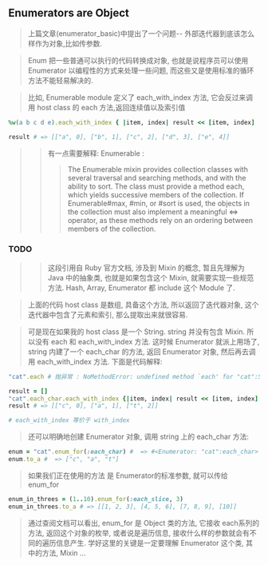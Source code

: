 ## Enumerators are Object


> 上篇文章(enumerator_basic)中提出了一个问题-- 外部迭代器到底该怎么样作为对象,比如传参数.

> Enum 把一些普通可以执行的代码转换成对象, 也就是说程序员可以使用Enumerator 以编程性的方式来处理一些问题, 而这些又是使用标准的循环方法不能轻易解决的.

> 比如, Enumerable module 定义了 each_with_index 方法, 它会反过来调用 host class 的 each 方法,返回连续值以及索引值

```ruby
%w(a b c d e).each_with_index { |item, index| result << [item, index]  }

result # => [["a", 0], ["b", 1], ["c", 2], ["d", 3], ["e", 4]]
```

>> 有一点需要解释: Enumerable :
>>> The Enumerable mixin provides collection classes with several traversal and searching methods, and with the ability to sort. The class must provide a method each, which yields successive members of the collection. If Enumerable#max, #min, or #sort is used, the objects in the collection must also implement a meaningful <=> operator, as these methods rely on an ordering between members of the collection.

### TODO
>> 这段引用自 Ruby 官方文档, 涉及到 Mixin 的概念, 暂且先理解为 Java 中的抽象类, 也就是如果包含这个 Mixin, 就需要实现一些规范方法. Hash, Array, Enumerator 都 include 这个 Module 了.

> 上面的代码 host class 是数组, 具备这个方法, 所以返回了迭代器对象, 这个迭代器中包含了元素和索引, 那么提取出来就很容易.

> 可是现在如果我的 host class 是一个 String. string 并没有包含 Mixin. 所以没有 each 和 each_with_index 方法. 这时候 Enumerator 就派上用场了, string 内建了一个 each_char 的方法, 返回 Enumerator 对象, 然后再去调用 each_with_index 方法. 下面是代码解释:

```ruby
"cat".each # 抛异常 : NoMethodError: undefined method `each' for "cat":String`

result = []
"cat".each_char.each_with_index {|item, index| result << [item, index] }
result # => [["c", 0], ["a", 1], ["t", 2]]

# each_with_index 等价于 with_index
```

> 还可以明确地创建 Enumerator 对象, 调用 string 上的 each_char 方法:

```ruby
enum = "cat".enum_for(:each_char) #  => #<Enumerator: "cat":each_char>
enum.to_a #  => ["c", "a", "t"]
```
> 如果我们正在使用的方法 是 Enumerator的标准参数, 就可以传给 enum_for

```ruby
enum_in_threes = (1..10).enum_for(:each_slice, 3)
enum_in_threes.to_a # => [[1, 2, 3], [4, 5, 6], [7, 8, 9], [10]]
```

> 通过查阅文档可以看出, enum_for 是 Object 类的方法, 它接收 each系列的方法, 返回这个对象的枚举, 或者说是遍历信息, 接收什么样的参数就会有不同的遍历信息产生.
> 学好这里的关键是一定要理解 Enumerator 这个类, 其中的方法, Mixin ...

